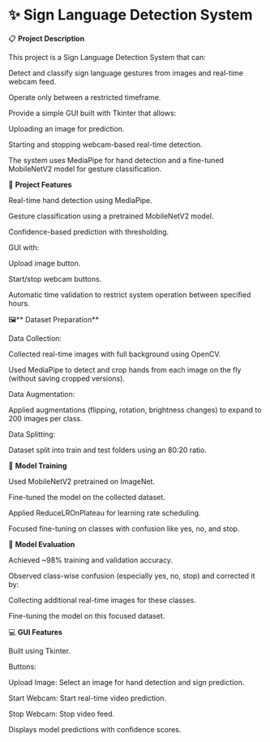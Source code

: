 # ✨ Sign Language Detection System

📋 **Project Description**

This project is a Sign Language Detection System that can:

Detect and classify sign language gestures from images and real-time webcam feed.

Operate only between a restricted timeframe.

Provide a simple GUI built with Tkinter that allows:

Uploading an image for prediction.

Starting and stopping webcam-based real-time detection.

The system uses MediaPipe for hand detection and a fine-tuned MobileNetV2 model for gesture classification.

🔨 **Project Features**


Real-time hand detection using MediaPipe.

Gesture classification using a pretrained MobileNetV2 model.

Confidence-based prediction with thresholding.

GUI with:

  Upload image button.
  
  Start/stop webcam buttons.

Automatic time validation to restrict system operation between specified hours.


🖼️** Dataset Preparation**

Data Collection:

Collected real-time images with full background using OpenCV.

Used MediaPipe to detect and crop hands from each image on the fly (without saving cropped versions).


Data Augmentation:

Applied augmentations (flipping, rotation, brightness changes) to expand to 200 images per class.


Data Splitting:

Dataset split into train and test folders using an 80:20 ratio.

🧠 **Model Training**

Used MobileNetV2 pretrained on ImageNet.

Fine-tuned the model on the collected dataset.

Applied ReduceLROnPlateau for learning rate scheduling.

Focused fine-tuning on classes with confusion like yes, no, and stop.

🎯 **Model Evaluation**

Achieved ~98% training and validation accuracy.

Observed class-wise confusion (especially yes, no, stop) and corrected it by:

Collecting additional real-time images for these classes.

Fine-tuning the model on this focused dataset.

💻 **GUI Features**

Built using Tkinter.

Buttons:

Upload Image: Select an image for hand detection and sign prediction.

Start Webcam: Start real-time video prediction.

Stop Webcam: Stop video feed.

Displays model predictions with confidence scores.
